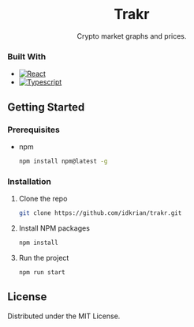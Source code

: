 
<br />
<div align="center">

  <h1 align="center">Trakr</h1>

  <p align="center">
    Crypto market graphs and prices.
</div>

### Built With

* [![React][React.js]][React-url]
* [![Typescript][Typescript]][Typescript-url]

<!-- GETTING STARTED -->
## Getting Started
### Prerequisites

* npm
  ```sh
  npm install npm@latest -g
  ```

### Installation

1. Clone the repo
   ```sh
   git clone https://github.com/idkrian/trakr.git
   ```
2. Install NPM packages
   ```sh
   npm install
   ```
2. Run the project
   ```sh
   npm run start
   ```
<!-- USAGE EXAMPLES -->

<!-- LICENSE -->
## License

Distributed under the MIT License.


<!-- MARKDOWN LINKS & IMAGES -->
<!-- https://www.markdownguide.org/basic-syntax/#reference-style-links -->
[contributors-shield]: https://img.shields.io/github/contributors/othneildrew/Best-README-Template.svg?style=for-the-badge
[contributors-url]: https://github.com/othneildrew/Best-README-Template/graphs/contributors
[forks-shield]: https://img.shields.io/github/forks/othneildrew/Best-README-Template.svg?style=for-the-badge
[forks-url]: https://github.com/othneildrew/Best-README-Template/network/members
[stars-shield]: https://img.shields.io/github/stars/othneildrew/Best-README-Template.svg?style=for-the-badge
[stars-url]: https://github.com/othneildrew/Best-README-Template/stargazers
[issues-shield]: https://img.shields.io/github/issues/othneildrew/Best-README-Template.svg?style=for-the-badge
[issues-url]: https://github.com/othneildrew/Best-README-Template/issues
[license-shield]: https://img.shields.io/github/license/othneildrew/Best-README-Template.svg?style=for-the-badge
[license-url]: https://github.com/othneildrew/Best-README-Template/blob/master/LICENSE.txt
[linkedin-shield]: https://img.shields.io/badge/-LinkedIn-black.svg?style=for-the-badge&logo=linkedin&colorB=555
[linkedin-url]: https://linkedin.com/in/othneildrew
[product-screenshot]: images/screenshot.png
[React.js]: https://img.shields.io/badge/ReactNative-20232A?style=for-the-badge&logo=react&logoColor=61DAFB
[React-url]: https://reactjs.org/
[Typescript]: https://img.shields.io/badge/typescript-grey?style=for-the-badge&logo=typescript
[Typescript-url]: [https://javascript.com](https://www.typescriptlang.org/)
[Vite]: https://img.shields.io/badge/vite-grey?style=for-the-badge&logo=vite&color=%231b1b1f
[Vite-url]: https://vitejs.dev/
